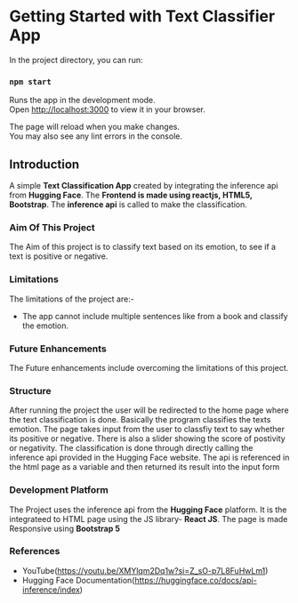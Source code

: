 # Getting Started with Text Classifier App

In the project directory, you can run:

### `npm start`

Runs the app in the development mode.\
Open [http://localhost:3000](http://localhost:3000) to view it in your browser.

The page will reload when you make changes.\
You may also see any lint errors in the console.

## Introduction
A simple **Text Classification App** created by integrating the inference api from **__Hugging Face__**.
The **Frontend is made using reactjs, HTML5, Bootstrap**.
The **inference api** is called to make the classification.

### Aim Of This Project
The Aim of this project is to classify text based on its emotion, to see if a text is positive or negative.

### Limitations
The limitations of the project are:-
   - The app cannot include multiple sentences like from a book and classify the emotion.

### Future Enhancements
The Future enhancements include overcoming the limitations of this project.

### Structure
After running the project the user will be redirected to the home page where the text classification is done. Basically the program classifies the texts emotion.
The page takes input from the user to classfiy text to say whether its positive or negative. There is also a slider showing the score of postivity or negativity.
The classification is done through directly calling the inference api provided in the Hugging Face website.
The api is referenced in the html page as a variable and then returned its result into the input form

### Development Platform
The Project uses the inference api from the **Hugging Face** platform.
It is the integrateed to HTML page using the JS library- **React JS**.
The page is made Responsive using **Bootstrap 5**

### References
  - YouTube(https://youtu.be/XMYlqm2Dq1w?si=Z_sO-p7L8FuHwLm1)
  - Hugging Face Documentation(https://huggingface.co/docs/api-inference/index)


